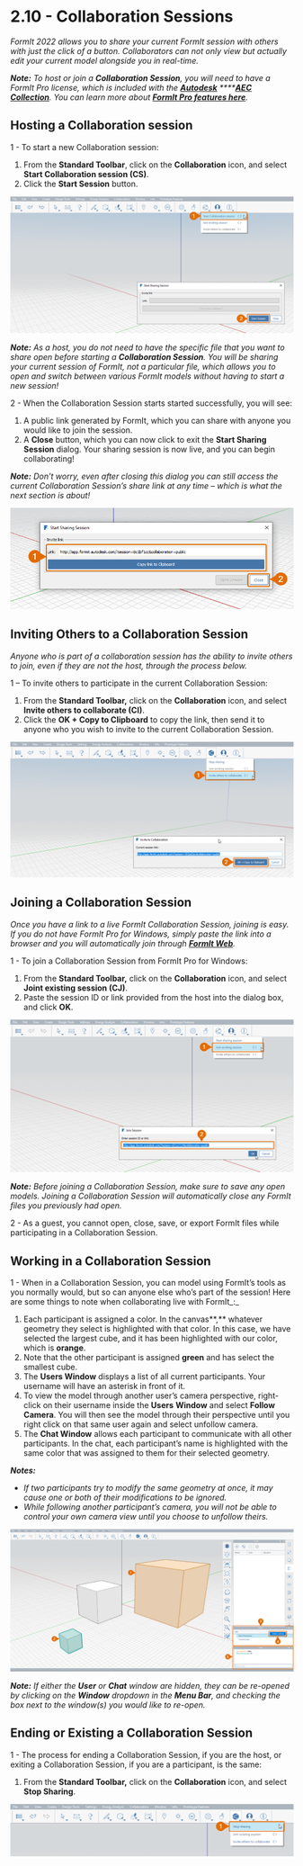 # 2.10 - Collaboration Sessions

_FormIt 2022 allows you to share your current FormIt session with others with just the click of a button. Collaborators can not only view but actually edit your current model alongside you in real-time._

_**Note:**_ _To host or join a_ _**Collaboration Session**, you will need to have a FormIt Pro license, which is included with the_ [_**Autodesk**_](https://www.autodesk.com/collections/architecture-engineering-construction/overview?plc=AECCOL&term=1-YEAR&support=ADVANCED&quantity=1) _****_[_**AEC Collection**_](https://www.autodesk.com/collections/architecture-engineering-construction/overview?plc=AECCOL&term=1-YEAR&support=ADVANCED&quantity=1)_. You can learn more about_ [_**FormIt Pro features here**_](https://formit.autodesk.com/#pro-callout)_._

## Hosting a Collaboration session

1 - To start a new Collaboration session:

1. From the **Standard Toolbar**, click on the **Collaboration** icon, and select **Start Collaboration session \(CS\)**.
2. Click the **Start Session** button.

![](../../.gitbook/assets/0%20%2812%29.png)

_**Note:**_ _As a host, you do not need to have the specific file that you want to share open before starting a_ _**Collaboration Session**. You will be sharing your current session of FormIt, not a particular file, which allows you to open and switch between various FormIt models without having to start a new session!_

2 - When the Collaboration Session starts started successfully, you will see:

1. A public link generated by FormIt, which you can share with anyone you would like to join the session.
2. A **Close** button, which you can now click to exit the **Start Sharing Session** dialog. Your sharing session is now live, and you can begin collaborating!

_**Note:**_ _Don’t worry, even after closing this dialog you can still access the current Collaboration Session’s share link at any time – which is what the next section is about!_

![](../../.gitbook/assets/1%20%286%29.png)

## Inviting Others to a Collaboration Session

_Anyone who is part of a collaboration session has the ability to invite others to join, even if they are not the host, through the process below._

1 – To invite others to participate in the current Collaboration Session:

1. From the **Standard Toolbar,** click on the **Collaboration** icon, and select **Invite others to collaborate \(CI\)**.
2. Click the **OK + Copy to Clipboard** to copy the link, then send it to anyone who you wish to invite to the current Collaboration Session.

![](../../.gitbook/assets/2%20%286%29.png)

## Joining a Collaboration Session

_Once you have a link to a live FormIt Collaboration Session, joining is easy. If you do not have FormIt Pro for Windows, simply paste the link into a browser and you will automatically join through_ [_**FormIt Web**_](https://formit.autodesk.com/app)_._

1 - To join a Collaboration Session from FormIt Pro for Windows:

1. From the **Standard Toolbar,** click on the **Collaboration** icon, and select **Joint existing session \(CJ\)**.
2. Paste the session ID or link provided from the host into the dialog box, and click **OK**.

![](../../.gitbook/assets/3%20%2815%29.png)

_**Note:**_ _Before joining a Collaboration Session, make sure to save any open models. Joining a Collaboration Session will automatically close any FormIt files you previously had open._

2 - As a guest, you cannot open, close, save, or export FormIt files while participating in a Collaboration Session.

## Working in a Collaboration Session

1 - When in a Collaboration Session, you can model using FormIt’s tools as you normally would, but so can anyone else who’s part of the session! Here are some things to note when collaborating live with FormIt_:_

1. Each participant is assigned a color. In the canvas**,** whatever geometry they select is highlighted with that color. In this case, we have selected the largest cube, and it has been highlighted with our color, which is **orange**.
2. Note that the other participant is assigned **green** and has select the smallest cube.
3. The **Users Window** displays a list of all current participants. Your username will have an asterisk in front of it.
4. To view the model through another user’s camera perspective, right-click on their username inside the **Users** **Window** and select **Follow Camera**. You will then see the model through their perspective until you right click on that same user again and select unfollow camera.
5. The **Chat Window** allows each participant to communicate with all other participants. In the chat, each participant’s name is highlighted with the same color that was assigned to them for their selected geometry.

_**Notes:**_

* _If two participants try to modify the same geometry at once, it may cause one or both of their modifications to be ignored._
* _While following another participant’s camera, you will not be able to control your own camera view until you choose to unfollow theirs._

![](../../.gitbook/assets/4%20%284%29.png)

_**Note:**_ _If either the_ _**User**_ _or_ _**Chat**_ _window are hidden, they can be re-opened by clicking on the_ _**Window**_ _dropdown in the_ _**Menu Bar**, and checking the box next to the window\(s\) you would like to re-open._

## Ending or Existing a Collaboration Session

1 - The process for ending a Collaboration Session, if you are the host, or exiting a Collaboration Session, if you are a participant, is the same:

1. From the **Standard Toolbar,** click on the **Collaboration** icon, and select **Stop Sharing**.

![](../../.gitbook/assets/5%20%2814%29.png)

